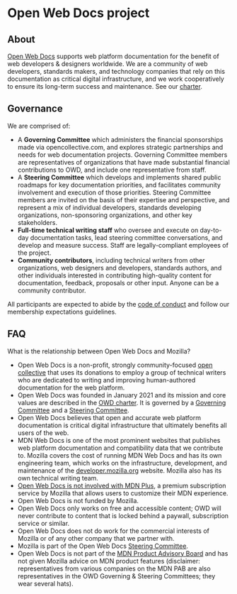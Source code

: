 # Open Web Docs project

## About

[Open Web Docs](http://openwebdocs.org) supports web platform documentation for the benefit of web developers & designers worldwide. We are a community of web developers, standards makers, and technology companies that rely on this documentation as critical digital infrastructure, and we work cooperatively to ensure its long-term success and maintenance.
See our [charter](charter.md).

## Governance

We are comprised of:

* A **Governing Committee** which administers the financial sponsorships made via opencollective.com, and explores strategic partnerships and needs for web documentation projects. Governing Committee members are representatives of organizations that have made substantial financial contributions to OWD, and include one representative from staff.
* A **Steering Committee** which develops and implements shared public roadmaps for key documentation priorities, and facilitates community involvement and execution of those priorities. Steering Committee members are invited on the basis of their expertise and perspective, and represent a mix of individual developers, standards developing organizations, non-sponsoring organizations, and other key stakeholders.
* **Full-time technical writing staff** who oversee and execute on day-to-day documentation tasks, lead steering committee conversations, and develop and measure success. Staff are legally-compliant employees of the project. 
* **Community contributors**, including technical writers from other organizations, web designers and developers, standards authors, and other individuals interested in contributing high-quality content for documentation, feedback, proposals or other input. Anyone can be a community contributor.

All participants are expected to abide by the [code of conduct](code_of_conduct.md) and follow our membership expectations guidelines.

## FAQ

What is the relationship between Open Web Docs and Mozilla?

* Open Web Docs is a non-profit, strongly community-focused [open collective](https://opencollective.com/open-web-docs) that uses its donations to employ a group of technical writers who are dedicated to writing and improving human-authored documentation for the web platform.
* Open Web Docs was founded in January 2021 and its mission and core values are described in the [OWD charter](https://github.com/openwebdocs/project/blob/main/charter.md). It is governed by a [Governing Committee](https://github.com/openwebdocs/project#governance) and a [Steering Committee](https://github.com/openwebdocs/project/blob/main/steering-committee/membership-expectations.md).
* Open Web Docs believes that open and accurate web platform documentation is critical digital infrastructure that ultimately benefits all users of the web.
* MDN Web Docs is one of the most prominent websites that publishes web platform documentation and compatibility data that we contribute to. Mozilla covers the cost of running MDN Web Docs and has its own engineering team, which works on the infrastructure, development, and maintenance of the [developer.mozilla.org](https://developer.mozilla.org/) website. Mozilla also has its own technical writing team.
* [Open Web Docs is not involved with MDN Plus](https://hacks.mozilla.org/2022/03/mozilla-and-open-web-docs-working-together-on-mdn/), a premium subscription service by Mozilla that allows users to customize their MDN experience.
* Open Web Docs is not funded by Mozilla.
* Open Web Docs only works on free and accessible content; OWD will never contribute to content that is locked behind a paywall, subscription service or similar.
* Open Web Docs does not do work for the commercial interests of Mozilla or of any other company that we partner with.
* Mozilla is part of the Open Web Docs [Steering Committee](https://github.com/openwebdocs/project/blob/main/steering-committee/membership-expectations.md).
* Open Web Docs is not part of the [MDN Product Advisory Board](https://developer.mozilla.org/en-US/docs/MDN/MDN_Product_Advisory_Board) and has not given Mozilla advice on MDN product features (disclaimer: representatives from various companies on the MDN PAB are also representatives in the OWD Governing & Steering Committees; they wear several hats).